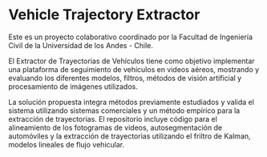 # Vehicle Trajectory Extractor

Este es un proyecto colaborativo coordinado por la Facultad de Ingeniería Civil de la Universidad de los Andes - Chile.  

El Extractor de Trayectorias de Vehículos tiene como objetivo implementar una plataforma de seguimiento de vehículos en videos aéreos, mostrando y evaluando los diferentes modelos, filtros, métodos de visión artificial y procesamiento de imágenes utilizados.  

La solución propuesta integra métodos previamente estudiados y valida el sistema utilizando sistemas comerciales y un método empírico para la extracción de trayectorias. El repositorio incluye código para el alineamiento de los fotogramas de videos, autosegmentación de automóviles y la extracción de trayectorias utilizando el friltro de Kalman,  modelos lineales de flujo vehicular.